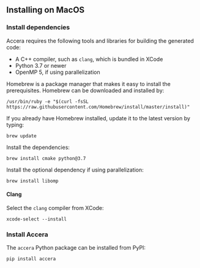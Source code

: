 [//]: # (Project: Accera)
[//]: # (Version: v1.2.9)

## Installing on MacOS

### Install dependencies

Accera requires the following tools and libraries for building the generated code:

* A C++ compiler, such as `clang`, which is bundled in XCode
* Python 3.7 or newer
* OpenMP 5, if using parallelization

Homebrew is a package manager that makes it easy to install the prerequisites. Homebrew can be downloaded and installed by:

```shell
/usr/bin/ruby -e "$(curl -fsSL https://raw.githubusercontent.com/Homebrew/install/master/install)"
```

If you already have Homebrew installed, update it to the latest version by typing:

```shell
brew update
```

Install the dependencies:

```shell
brew install cmake python@3.7
```

Install the optional dependency if using parallelization:

```shell
brew install libomp
```

#### Clang

Select the `clang` compiler from XCode:

```shell
xcode-select --install
```

### Install Accera

The `accera` Python package can be installed from PyPI:

```shell
pip install accera
```


